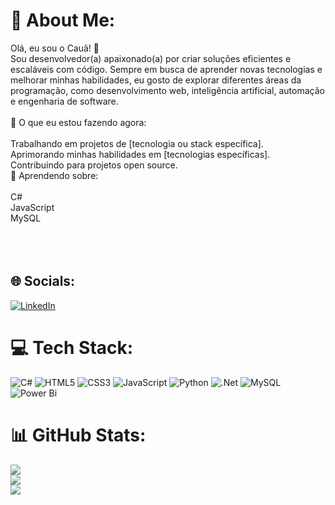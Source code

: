 # 💫 About Me:
Olá, eu sou o Cauã! 👋<br>Sou desenvolvedor(a) apaixonado(a) por criar soluções eficientes e escaláveis com código. Sempre em busca de aprender novas tecnologias e melhorar minhas habilidades, eu gosto de explorar diferentes áreas da programação, como desenvolvimento web, inteligência artificial, automação e engenharia de software.<br><br>🔭 O que eu estou fazendo agora:<br><br>Trabalhando em projetos de [tecnologia ou stack específica].<br>Aprimorando minhas habilidades em [tecnologias específicas].<br>Contribuindo para projetos open source.<br>🌱 Aprendendo sobre:<br><br>C#<br>JavaScript<br>MySQL<br><br><br><br>


## 🌐 Socials:
[![LinkedIn](https://img.shields.io/badge/LinkedIn-%230077B5.svg?logo=linkedin&logoColor=white)](https://linkedin.com/in/https://www.linkedin.com/in/cau%C3%A3-lucas-7613562b7/) 

# 💻 Tech Stack:
![C#](https://img.shields.io/badge/c%23-%23239120.svg?style=for-the-badge&logo=csharp&logoColor=white) ![HTML5](https://img.shields.io/badge/html5-%23E34F26.svg?style=for-the-badge&logo=html5&logoColor=white) ![CSS3](https://img.shields.io/badge/css3-%231572B6.svg?style=for-the-badge&logo=css3&logoColor=white) ![JavaScript](https://img.shields.io/badge/javascript-%23323330.svg?style=for-the-badge&logo=javascript&logoColor=%23F7DF1E) ![Python](https://img.shields.io/badge/python-3670A0?style=for-the-badge&logo=python&logoColor=ffdd54) ![.Net](https://img.shields.io/badge/.NET-5C2D91?style=for-the-badge&logo=.net&logoColor=white) ![MySQL](https://img.shields.io/badge/mysql-4479A1.svg?style=for-the-badge&logo=mysql&logoColor=white) ![Power Bi](https://img.shields.io/badge/power_bi-F2C811?style=for-the-badge&logo=powerbi&logoColor=black)
# 📊 GitHub Stats:
![](https://github-readme-stats.vercel.app/api?username=CauadLucas&theme=dark&hide_border=false&include_all_commits=false&count_private=false)<br/>
![](https://github-readme-streak-stats.herokuapp.com/?user=CauadLucas&theme=dark&hide_border=false)<br/>
![](https://github-readme-stats.vercel.app/api/top-langs/?username=CauadLucas&theme=dark&hide_border=false&include_all_commits=false&count_private=false&layout=compact)

<!-- Proudly created with GPRM ( https://gprm.itsvg.in ) -->
